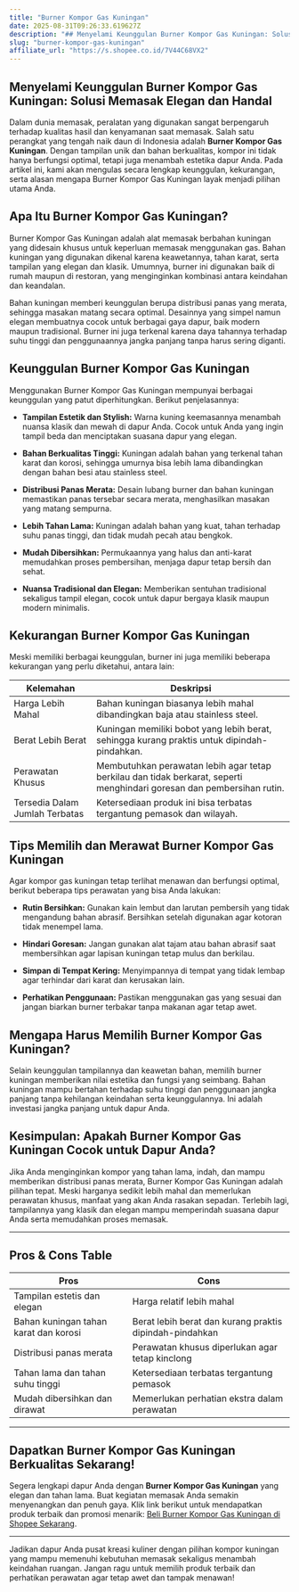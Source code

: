 ```yaml
---
title: "Burner Kompor Gas Kuningan"
date: 2025-08-31T09:26:33.619627Z
description: "## Menyelami Keunggulan Burner Kompor Gas Kuningan: Solusi Memasak Elegan dan Handal..."
slug: "burner-kompor-gas-kuningan"
affiliate_url: "https://s.shopee.co.id/7V44C68VX2"
---
```

## Menyelami Keunggulan Burner Kompor Gas Kuningan: Solusi Memasak Elegan dan Handal

Dalam dunia memasak, peralatan yang digunakan sangat berpengaruh terhadap kualitas hasil dan kenyamanan saat memasak. Salah satu perangkat yang tengah naik daun di Indonesia adalah **Burner Kompor Gas Kuningan**. Dengan tampilan unik dan bahan berkualitas, kompor ini tidak hanya berfungsi optimal, tetapi juga menambah estetika dapur Anda. Pada artikel ini, kami akan mengulas secara lengkap keunggulan, kekurangan, serta alasan mengapa Burner Kompor Gas Kuningan layak menjadi pilihan utama Anda.

## Apa Itu Burner Kompor Gas Kuningan?

Burner Kompor Gas Kuningan adalah alat memasak berbahan kuningan yang didesain khusus untuk keperluan memasak menggunakan gas. Bahan kuningan yang digunakan dikenal karena keawetannya, tahan karat, serta tampilan yang elegan dan klasik. Umumnya, burner ini digunakan baik di rumah maupun di restoran, yang menginginkan kombinasi antara keindahan dan keandalan.

Bahan kuningan memberi keunggulan berupa distribusi panas yang merata, sehingga masakan matang secara optimal. Desainnya yang simpel namun elegan membuatnya cocok untuk berbagai gaya dapur, baik modern maupun tradisional. Burner ini juga terkenal karena daya tahannya terhadap suhu tinggi dan penggunaannya jangka panjang tanpa harus sering diganti.

## Keunggulan Burner Kompor Gas Kuningan

Menggunakan Burner Kompor Gas Kuningan mempunyai berbagai keunggulan yang patut diperhitungkan. Berikut penjelasannya:

- **Tampilan Estetik dan Stylish:** Warna kuning keemasannya menambah nuansa klasik dan mewah di dapur Anda. Cocok untuk Anda yang ingin tampil beda dan menciptakan suasana dapur yang elegan.

- **Bahan Berkualitas Tinggi:** Kuningan adalah bahan yang terkenal tahan karat dan korosi, sehingga umurnya bisa lebih lama dibandingkan dengan bahan besi atau stainless steel.

- **Distribusi Panas Merata:** Desain lubang burner dan bahan kuningan memastikan panas tersebar secara merata, menghasilkan masakan yang matang sempurna.

- **Lebih Tahan Lama:** Kuningan adalah bahan yang kuat, tahan terhadap suhu panas tinggi, dan tidak mudah pecah atau bengkok.

- **Mudah Dibersihkan:** Permukaannya yang halus dan anti-karat memudahkan proses pembersihan, menjaga dapur tetap bersih dan sehat.

- **Nuansa Tradisional dan Elegan:** Memberikan sentuhan tradisional sekaligus tampil elegan, cocok untuk dapur bergaya klasik maupun modern minimalis.

## Kekurangan Burner Kompor Gas Kuningan

Meski memiliki berbagai keunggulan, burner ini juga memiliki beberapa kekurangan yang perlu diketahui, antara lain:

| Kelemahan                          | Deskripsi                                                 |
|-----------------------------------|-----------------------------------------------------------|
| Harga Lebih Mahal                | Bahan kuningan biasanya lebih mahal dibandingkan baja atau stainless steel.   |
| Berat Lebih Berat                | Kuningan memiliki bobot yang lebih berat, sehingga kurang praktis untuk dipindah-pindahkan. |
| Perawatan Khusus                 | Membutuhkan perawatan lebih agar tetap berkilau dan tidak berkarat, seperti menghindari goresan dan pembersihan rutin. |
| Tersedia Dalam Jumlah Terbatas   | Ketersediaan produk ini bisa terbatas tergantung pemasok dan wilayah. |

## Tips Memilih dan Merawat Burner Kompor Gas Kuningan

Agar kompor gas kuningan tetap terlihat menawan dan berfungsi optimal, berikut beberapa tips perawatan yang bisa Anda lakukan:

- **Rutin Bersihkan:** Gunakan kain lembut dan larutan pembersih yang tidak mengandung bahan abrasif. Bersihkan setelah digunakan agar kotoran tidak menempel lama.

- **Hindari Goresan:** Jangan gunakan alat tajam atau bahan abrasif saat membersihkan agar lapisan kuningan tetap mulus dan berkilau.

- **Simpan di Tempat Kering:** Menyimpannya di tempat yang tidak lembap agar terhindar dari karat dan kerusakan lain.

- **Perhatikan Penggunaan:** Pastikan menggunakan gas yang sesuai dan jangan biarkan burner terbakar tanpa makanan agar tetap awet.

## Mengapa Harus Memilih Burner Kompor Gas Kuningan?

Selain keunggulan tampilannya dan keawetan bahan, memilih burner kuningan memberikan nilai estetika dan fungsi yang seimbang. Bahan kuningan mampu bertahan terhadap suhu tinggi dan penggunaan jangka panjang tanpa kehilangan keindahan serta keunggulannya. Ini adalah investasi jangka panjang untuk dapur Anda.

## Kesimpulan: Apakah Burner Kompor Gas Kuningan Cocok untuk Dapur Anda?

Jika Anda menginginkan kompor yang tahan lama, indah, dan mampu memberikan distribusi panas merata, Burner Kompor Gas Kuningan adalah pilihan tepat. Meski harganya sedikit lebih mahal dan memerlukan perawatan khusus, manfaat yang akan Anda rasakan sepadan. Terlebih lagi, tampilannya yang klasik dan elegan mampu memperindah suasana dapur Anda serta memudahkan proses memasak.

---

## Pros & Cons Table

| **Pros** | **Cons** |
| --- | --- |
| Tampilan estetis dan elegan | Harga relatif lebih mahal |
| Bahan kuningan tahan karat dan korosi | Berat lebih berat dan kurang praktis dipindah-pindahkan |
| Distribusi panas merata | Perawatan khusus diperlukan agar tetap kinclong |
| Tahan lama dan tahan suhu tinggi | Ketersediaan terbatas tergantung pemasok |
| Mudah dibersihkan dan dirawat | Memerlukan perhatian ekstra dalam perawatan |

---

## Dapatkan Burner Kompor Gas Kuningan Berkualitas Sekarang!

Segera lengkapi dapur Anda dengan **Burner Kompor Gas Kuningan** yang elegan dan tahan lama. Buat kegiatan memasak Anda semakin menyenangkan dan penuh gaya. Klik link berikut untuk mendapatkan produk terbaik dan promosi menarik: [Beli Burner Kompor Gas Kuningan di Shopee Sekarang](https://s.shopee.co.id/7V44C68VX2).

---

Jadikan dapur Anda pusat kreasi kuliner dengan pilihan kompor kuningan yang mampu memenuhi kebutuhan memasak sekaligus menambah keindahan ruangan. Jangan ragu untuk memilih produk terbaik dan perhatikan perawatan agar tetap awet dan tampak menawan!
